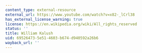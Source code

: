 ```yaml
---
content_type: external-resource
external_url: https://www.youtube.com/watch?v=x82-_lCrl38
has_external_license_warning: true
license: https://en.wikipedia.org/wiki/All_rights_reserved
status: ''
title: William Kalush
uid: 69526473-5e51-4603-b674-d940592a26b6
wayback_url: ''
---
```

